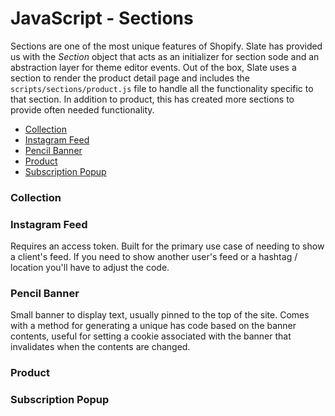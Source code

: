 # JavaScript - Sections

Sections are one of the most unique features of Shopify.  Slate has provided us with the *Section* object that acts as an initializer for section sode and an abstraction layer for theme editor events.  Out of the box, Slate uses a section to render the product detail page and includes the `scripts/sections/product.js` file to handle all the functionality specific to that section.  In addition to product, this has created more sections to provide often needed functionality.

- [Collection](#collection)
- [Instagram Feed](#instagram-feed)
- [Pencil Banner](#pencil-banner)
- [Product](#product)
- [Subscription Popup](#subscription-popup)

### Collection


### Instagram Feed

Requires an access token.  Built for the primary use case of needing to show a client's feed.  If you need to show another user's feed or a hashtag / location you'll have to adjust the code.

### Pencil Banner

Small banner to display text, usually pinned to the top of the site.  Comes with a method for generating a unique has code based on the banner contents, useful for setting a cookie associated with the banner that invalidates when the contents are changed.

### Product

### Subscription Popup

